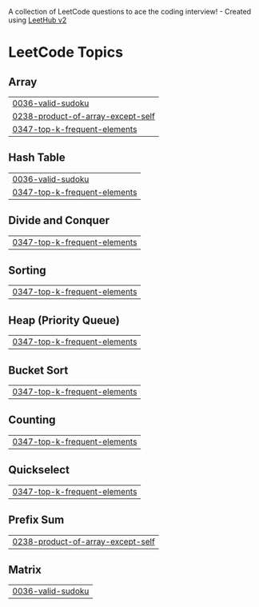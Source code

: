 A collection of LeetCode questions to ace the coding interview! - Created using [LeetHub v2](https://github.com/arunbhardwaj/LeetHub-2.0)
<!---LeetCode Topics Start-->
# LeetCode Topics
## Array
|  |
| ------- |
| [0036-valid-sudoku](https://github.com/fulati/Leetcode_Grind/tree/master/0036-valid-sudoku) |
| [0238-product-of-array-except-self](https://github.com/fulati/Leetcode_Grind/tree/master/0238-product-of-array-except-self) |
| [0347-top-k-frequent-elements](https://github.com/fulati/Leetcode_Grind/tree/master/0347-top-k-frequent-elements) |
## Hash Table
|  |
| ------- |
| [0036-valid-sudoku](https://github.com/fulati/Leetcode_Grind/tree/master/0036-valid-sudoku) |
| [0347-top-k-frequent-elements](https://github.com/fulati/Leetcode_Grind/tree/master/0347-top-k-frequent-elements) |
## Divide and Conquer
|  |
| ------- |
| [0347-top-k-frequent-elements](https://github.com/fulati/Leetcode_Grind/tree/master/0347-top-k-frequent-elements) |
## Sorting
|  |
| ------- |
| [0347-top-k-frequent-elements](https://github.com/fulati/Leetcode_Grind/tree/master/0347-top-k-frequent-elements) |
## Heap (Priority Queue)
|  |
| ------- |
| [0347-top-k-frequent-elements](https://github.com/fulati/Leetcode_Grind/tree/master/0347-top-k-frequent-elements) |
## Bucket Sort
|  |
| ------- |
| [0347-top-k-frequent-elements](https://github.com/fulati/Leetcode_Grind/tree/master/0347-top-k-frequent-elements) |
## Counting
|  |
| ------- |
| [0347-top-k-frequent-elements](https://github.com/fulati/Leetcode_Grind/tree/master/0347-top-k-frequent-elements) |
## Quickselect
|  |
| ------- |
| [0347-top-k-frequent-elements](https://github.com/fulati/Leetcode_Grind/tree/master/0347-top-k-frequent-elements) |
## Prefix Sum
|  |
| ------- |
| [0238-product-of-array-except-self](https://github.com/fulati/Leetcode_Grind/tree/master/0238-product-of-array-except-self) |
## Matrix
|  |
| ------- |
| [0036-valid-sudoku](https://github.com/fulati/Leetcode_Grind/tree/master/0036-valid-sudoku) |
<!---LeetCode Topics End-->